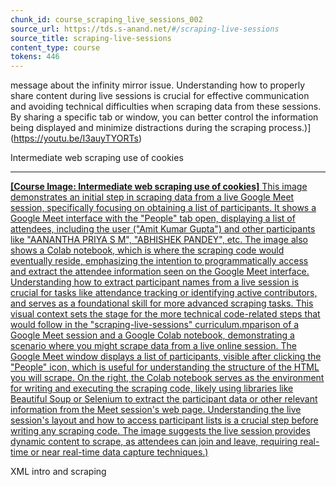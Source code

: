 ```yaml
---
chunk_id: course_scraping_live_sessions_002
source_url: https://tds.s-anand.net/#/scraping-live-sessions
source_title: scraping-live-sessions
content_type: course
tokens: 446
---
```


 message about the infinity mirror issue. Understanding how to properly share content during live sessions is crucial for effective communication and avoiding technical difficulties when scraping data from these sessions. By sharing a specific tab or window, you can better control the information being displayed and minimize distractions during the scraping process.)](https://youtu.be/I3auyTYORTs)

Intermediate web scraping use of cookies

---

[**[Course Image: Intermediate web scraping use of cookies]** This image demonstrates an initial step in scraping data from a live Google Meet session, specifically focusing on obtaining a list of participants. It shows a Google Meet interface with the "People" tab open, displaying a list of attendees, including the user ("Amit Kumar Gupta") and other participants like "AANANTHA PRIYA S M", "ABHISHEK PANDEY", etc. The image also shows a Colab notebook, which is where the scraping code would eventually reside, emphasizing the intention to programmatically access and extract the attendee information seen on the Google Meet interface. Understanding how to extract participant names from a live session is crucial for tasks like attendance tracking or identifying active contributors, and serves as a foundational skill for more advanced scraping tasks. This visual context sets the stage for the more technical code-related steps that would follow in the "scraping-live-sessions" curriculum.mparison of a Google Meet session and a Google Colab notebook, demonstrating a scenario where you might scrape data from a live online session. The Google Meet window displays a list of participants, visible after clicking the "People" icon, which is useful for understanding the structure of the HTML you will scrape. On the right, the Colab notebook serves as the environment for writing and executing the scraping code, likely using libraries like Beautiful Soup or Selenium to extract the participant data or other relevant information from the Meet session's web page. Understanding the live session's layout and how to access participant lists is a crucial step before writing any scraping code. The image suggests the live session provides dynamic content to scrape, as attendees can join and leave, requiring real-time or near real-time data capture techniques.)](https://youtu.be/DryMIxMf3VU)

XML intro and scraping
